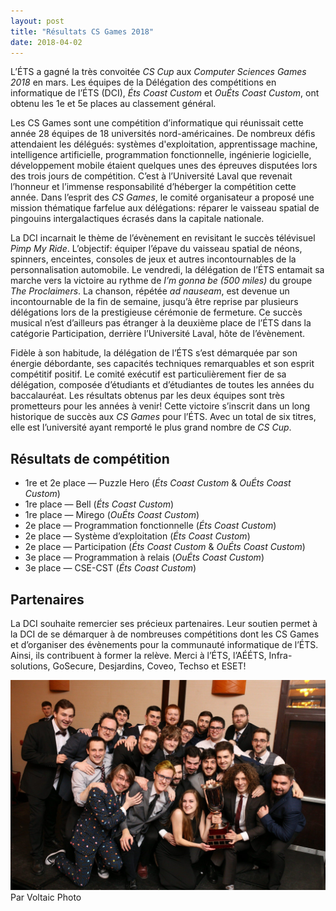 ```yaml
---
layout: post
title: "Résultats CS Games 2018"
date: 2018-04-02
---
```


L’ÉTS a gagné la très convoitée *CS Cup* aux *Computer Sciences Games 2018* en mars. Les équipes de la Délégation des compétitions en informatique de l’ÉTS (DCI), *Éts Coast Custom* et *OuÉts Coast Custom*, ont obtenu les 1e et 5e places au classement général.

Les CS Games sont une compétition d’informatique qui réunissait cette année 28 équipes de 18 universités nord-américaines. De nombreux défis attendaient les délégués: systèmes d'exploitation, apprentissage machine, intelligence artificielle, programmation fonctionnelle, ingénierie logicielle, développement mobile étaient quelques unes des épreuves disputées lors des trois jours de compétition. C’est à l’Université Laval que revenait l’honneur et l’immense responsabilité d’héberger la compétition cette année. Dans l’esprit des *CS Games*, le comité organisateur a proposé une mission thématique farfelue aux délégations: réparer le vaisseau spatial de pingouins intergalactiques écrasés dans la capitale nationale. 

La DCI incarnait le thème de l’évènement en revisitant le succès télévisuel *Pimp My Ride*. L’objectif: équiper l’épave du vaisseau spatial de néons, spinners, enceintes, consoles de jeux et autres incontournables de la personnalisation automobile. Le vendredi, la délégation de l’ÉTS entamait sa marche vers la victoire au rythme de *I’m gonna be (500 miles)* du groupe *The Proclaimers*. La chanson, répétée *ad nauseam*, est devenue un incontournable de la fin de semaine, jusqu’à être reprise par plusieurs délégations lors de la prestigieuse cérémonie de fermeture. Ce succès musical n’est d’ailleurs pas étranger à la deuxième place de l’ÉTS dans la catégorie Participation, derrière l’Université Laval, hôte de l’évènement. 

Fidèle à son habitude, la délégation de l’ÉTS s’est démarquée par son énergie débordante, ses capacités techniques remarquables et son esprit compétitif positif. Le comité exécutif est particulièrement fier de sa délégation, composée d’étudiants et d’étudiantes de toutes les années du baccalauréat. Les résultats obtenus par les deux équipes sont très prometteurs pour les années à venir! Cette victoire s’inscrit dans un long historique de succès aux *CS Games* pour l’ÉTS. Avec un total de six titres, elle est l’université ayant remporté le plus grand nombre de *CS Cup*. 


## Résultats de compétition

* 1re et 2e place — Puzzle Hero (*Éts Coast Custom* & *OuÉts Coast Custom*)
* 1re place — Bell (*Éts Coast Custom*)
* 1re place — Mirego (*OuÉts Coast Custom*)
* 2e place — Programmation fonctionnelle (*Éts Coast Custom*)
* 2e place — Système d’exploitation (*Éts Coast Custom*)
* 2e place — Participation (*Éts Coast Custom* & *OuÉts Coast Custom*)
* 3e place — Programmation à relais (*OuÉts Coast Custom*)
* 3e place — CSE-CST (*Éts Coast Custom*)

## Partenaires
La DCI souhaite remercier ses précieux partenaires. Leur soutien permet à la DCI de se démarquer à de nombreuses compétitions dont les CS Games et d’organiser des évènements pour la communauté informatique de l’ÉTS. Ainsi, ils contribuent à former la relève. Merci à l’ÉTS, l’AÉÉTS, Infra-solutions, GoSecure, Desjardins, Coveo, Techso et ESET! 


![Délégation CS Games 2018](/img/news/cs_games_2018_dele.jpg)
Par Voltaic Photo
